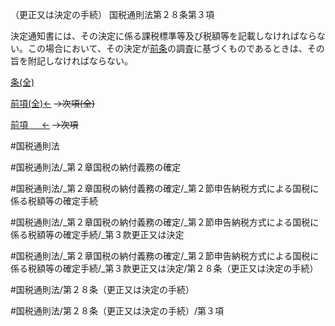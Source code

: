 （更正又は決定の手続）
国税通則法第２８条第３項

決定通知書には、その決定に係る課税標準等及び税額等を記載しなければならない。この場合において、その決定が[前条](国税通則法＿＿＿＿＿第２７条第１項)の調査に基づくものであるときは、その旨を附記しなければならない。

[条(全)](国税通則法＿＿＿＿＿第２８条_.md)

[前項(全)←](国税通則法＿＿＿＿＿第２８条第２項_.md)  ~~→次項(全)~~

[前項 　 ←](国税通則法＿＿＿＿＿第２８条第２項.md)  ~~→次項~~



#国税通則法

#国税通則法/_第２章国税の納付義務の確定

#国税通則法/_第２章国税の納付義務の確定/_第２節申告納税方式による国税に係る税額等の確定手続

#国税通則法/_第２章国税の納付義務の確定/_第２節申告納税方式による国税に係る税額等の確定手続/_第３款更正又は決定

#国税通則法/_第２章国税の納付義務の確定/_第２節申告納税方式による国税に係る税額等の確定手続/_第３款更正又は決定/第２８条（更正又は決定の手続）

#国税通則法/第２８条（更正又は決定の手続）

#国税通則法/第２８条（更正又は決定の手続）/第３項

